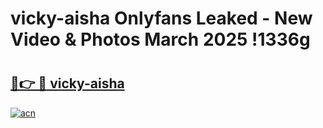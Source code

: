 # vicky-aisha Onlyfans Leaked - New Video & Photos March 2025 !1336g

# <h2><a href="https://hjejym.iuczelnia.edu.pl?title=vicky-aisha&ref=1336g">🔗👉 🔴 vicky-aisha</a></h2>

[![acn](https://github.com/user-attachments/assets/0f9c940e-d8b0-45ae-aac7-cd30a18b3e1c)](https://hjejym.iuczelnia.edu.pl?title=vicky-aisha&ref=1336g)

